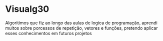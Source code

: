 # Visualg30
Algoritimos que fiz ao longo das aulas de logica de programação, aprendi muitos sobre porcessos de repetição, vetores e funções, pretendo aplicar esses conhecimentos em futuros projetos 

